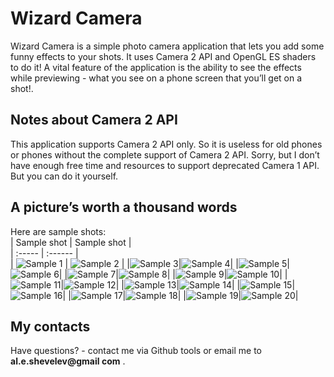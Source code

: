 # Wizard Camera

Wizard Camera is a simple photo camera application that lets you add some funny effects to your shots. It uses Camera 2 API and OpenGL ES shaders to do it! A vital feature of the application is the ability to see the effects while previewing - what you see on a phone screen that you’ll get on a shot!.  

## Notes about Camera 2 API

This application supports Camera 2 API only. So it is useless for old phones or phones without the complete support of Camera 2 API.  Sorry, but I don’t have enough free time and resources to support deprecated Camera 1 API. But you can do it yourself.  

## A picture’s worth a thousand words

Here are sample shots:  
| Sample shot | Sample shot |  
| :----- | :------ |  
| ![Sample 1](https://github.com/AlShevelev/WizardCamera/blob/master/screenshots/1_1.webp?raw=true) | ![Sample 2](https://github.com/AlShevelev/WizardCamera/blob/master/screenshots/1_2.webp?raw=true) |
|![Sample 3](https://github.com/AlShevelev/WizardCamera/blob/master/screenshots/1_3.webp?raw=true)|![Sample 4](https://github.com/AlShevelev/WizardCamera/blob/master/screenshots/1_4.webp?raw=true)|
|![Sample 5](https://github.com/AlShevelev/WizardCamera/blob/master/screenshots/2_1.webp?raw=true)|![Sample 6](https://github.com/AlShevelev/WizardCamera/blob/master/screenshots/3_1.webp?raw=true)|
|![Sample 7](https://github.com/AlShevelev/WizardCamera/blob/master/screenshots/3_2.webp?raw=true)|![Sample 8](https://github.com/AlShevelev/WizardCamera/blob/master/screenshots/3_3.webp?raw=true)|
|![Sample 9](https://github.com/AlShevelev/WizardCamera/blob/master/screenshots/4_1.webp?raw=true)|![Sample 10](https://github.com/AlShevelev/WizardCamera/blob/master/screenshots/5_1.webp?raw=true)|
|![Sample 11](https://github.com/AlShevelev/WizardCamera/blob/master/screenshots/5_2.webp?raw=true)|![Sample 12](https://github.com/AlShevelev/WizardCamera/blob/master/screenshots/6_1.webp?raw=true)|
|![Sample 13](https://github.com/AlShevelev/WizardCamera/blob/master/screenshots/6_2.webp?raw=true)|![Sample 14](https://github.com/AlShevelev/WizardCamera/blob/master/screenshots/6_3.webp?raw=true)|
|![Sample 15](https://github.com/AlShevelev/WizardCamera/blob/master/screenshots/7_1.webp?raw=true)|![Sample 16](https://github.com/AlShevelev/WizardCamera/blob/master/screenshots/7_2.webp?raw=true)|
|![Sample 17](https://github.com/AlShevelev/WizardCamera/blob/master/screenshots/7_3.webp?raw=true)|![Sample 18](https://github.com/AlShevelev/WizardCamera/blob/master/screenshots/8_1.webp?raw=true)|
|![Sample 19](https://github.com/AlShevelev/WizardCamera/blob/master/screenshots/9_1.webp?raw=true)|![Sample 20](https://github.com/AlShevelev/WizardCamera/blob/master/screenshots/9_2.webp?raw=true)|

## My contacts

Have questions? - contact me via Github tools or email me to **al.e.shevelev@gmail com** .
